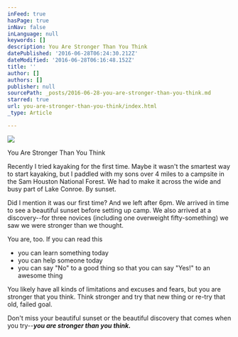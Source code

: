 ```yaml
---
inFeed: true
hasPage: true
inNav: false
inLanguage: null
keywords: []
description: You Are Stronger Than You Think
datePublished: '2016-06-28T06:24:30.212Z'
dateModified: '2016-06-28T06:16:48.152Z'
title: ''
author: []
authors: []
publisher: null
sourcePath: _posts/2016-06-28-you-are-stronger-than-you-think.md
starred: true
url: you-are-stronger-than-you-think/index.html
_type: Article

---
```

![](https://the-grid-user-content.s3-us-west-2.amazonaws.com/7935e920-bb95-47fd-8948-658ac9fa5b03.jpg)

You Are Stronger Than You Think

Recently I tried kayaking for the first time. Maybe it wasn't the smartest way to start kayaking, but I paddled with my sons over 4 miles to a campsite in the Sam Houston National Forest. We had to make it across the wide and busy part of Lake Conroe. By sunset. 

Did I mention it was our first time? And we left after 6pm. We arrived in time to see a beautiful sunset before setting up camp. We also arrived at a discovery--for three novices (including one overweight fifty-something) we saw we were stronger than we thought.

You are, too. If you can read this 

* you can learn something today
* you can help someone today
* you can say "No" to a good thing so that you can say "Yes!" to an awesome thing

You likely have all kinds of limitations and excuses and fears, but you are stronger that you think. Think stronger and try that new thing or re-try that old, failed goal.

Don't miss your beautiful sunset or the beautiful discovery that comes when you try--**_you are stronger than you think._**